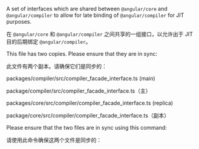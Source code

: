 A set of interfaces which are shared between `@angular/core` and `@angular/compiler` to allow
for late binding of `@angular/compiler` for JIT purposes.

在 `@angular/core` 和 `@angular/compiler` 之间共享的一组接口，以允许出于 JIT 目的后期绑定
`@angular/compiler`。

This file has two copies. Please ensure that they are in sync:

此文件有两个副本。请确保它们是同步的：

packages/compiler/src/compiler_facade_interface.ts          \(main\)

package/compiler/src/compiler_facade_interface.ts（主）

packages/core/src/compiler/compiler_facade_interface.ts     \(replica\)

package/core/src/compiler/compiler_facade_interface.ts（副本）

Please ensure that the two files are in sync using this command:

请使用此命令确保这两个文件是同步的：